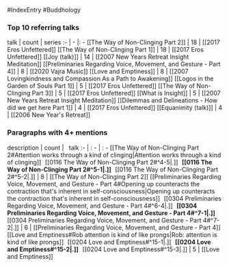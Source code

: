 #IndexEntry #Buddhology

### Top 10 referring talks
talk | count | series
:- | - |: -
[[The Way of Non-Clinging Part 2]] | 18 | [[2017 Eros Unfettered]]
[[The Way of Non-Clinging Part 1]] | 18 | [[2017 Eros Unfettered]]
[[Joy (talk)]] | 14 | [[2007 New Years Retreat Insight Meditation]]
[[Preliminaries Regarding Voice, Movement, and Gesture - Part 4]] | 8 | [[2020 Vajra Music]]
[[Love and Emptiness]] | 8 | [[2007 Lovingkindness and Compassion As a Path to Awakening]]
[[Logos in the Garden of Souls Part 1]] | 5 | [[2017 Eros Unfettered]]
[[The Way of Non-Clinging Part 3]] | 5 | [[2017 Eros Unfettered]]
[[What is Insight]] | 5 | [[2007 New Years Retreat Insight Meditation]]
[[Dilemmas and Delineations - How did we get here Part 1]] | 4 | [[2017 Eros Unfettered]]
[[Equanimity (talk)]] | 4 | [[2006 New Year's Retreat]]

### Paragraphs with 4+ mentions
description | count | &nbsp;&nbsp;talk
:- | : - | : -
[[The Way of Non-Clinging Part 2#Attention works through a kind of clinging\|Attention works through a kind of clinging]] &nbsp;&nbsp;[[0116 The Way of Non-Clinging Part 2#^4-5\|.]] &nbsp; **[[0116 The Way of Non-Clinging Part 2#^5-1\|.]]** &nbsp; [[0116 The Way of Non-Clinging Part 2#^5-2\|.]] | 8 | [[The Way of Non-Clinging Part 2]]
[[Preliminaries Regarding Voice, Movement, and Gesture - Part 4#Opening up counteracts the contraction that's inherent in self-consciousness\|Opening up counteracts the contraction that's inherent in self-consciousness]] &nbsp;&nbsp;[[0304 Preliminaries Regarding Voice, Movement, and Gesture - Part 4#^6-4\|.]] &nbsp; **[[0304 Preliminaries Regarding Voice, Movement, and Gesture - Part 4#^7-1\|.]]** &nbsp; [[0304 Preliminaries Regarding Voice, Movement, and Gesture - Part 4#^7-2\|.]] | 6 | [[Preliminaries Regarding Voice, Movement, and Gesture - Part 4]]
[[Love and Emptiness#Rob attention is kind of like prongs\|Rob: attention is kind of like prongs]] &nbsp;&nbsp;[[0204 Love and Emptiness#^15-1\|.]] &nbsp; **[[0204 Love and Emptiness#^15-2\|.]]** &nbsp; [[0204 Love and Emptiness#^15-3\|.]] | 5 | [[Love and Emptiness]]

